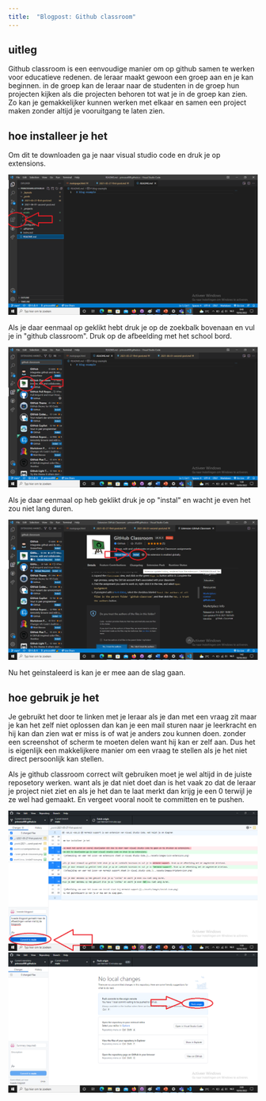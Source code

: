 ```yaml
---
title:  "Blogpost: Github classroom"
---
```

<!--wat ik nu eigenlijk heb gekozen als blogpost onderwerp-->
## uitleg

Github classroom is een eenvoudige manier om op github samen te werken voor educatieve redenen. de leraar maakt gewoon een groep aan en je kan beginnen. in de groep kan de leraar naar de studenten in de groep hun projecten kijken als die projecten behoren tot wat je in de groep kan zien. Zo kan je gemakkelijker kunnen werken met elkaar en samen een project maken zonder altijd je vooruitgang te laten zien.

<!--more-->

<!--stap voor stap hoe je het installeer-->
## hoe installeer je het

Om dit te downloaden ga je naar visual studio code en druk je op extensions.

![afbeelding van waar het icoon van extensions staat in Visual Studio Code.](/assets/images/icon-extensions.png)

Als je daar eenmaal op geklikt hebt druk je op de zoekbalk bovenaan en vul je in "github classroom". Druk op de afbeelding met het school bord.

![afbeelding van hoe het github classroom icoon er uit ziet.](/assets/images/icon-github-classroom.png)

Als je daar eenmaal op heb geklikt druk je op "instal" en wacht je even het zou niet lang duren.

![afbeelding van het instal icoon voor github classroom.](/assets/images/instal2-icon.png)

Nu het geinstaleerd is kan je er mee aan de slag gaan.

<!--hoe je mermaid support best zou gebruiken-->
## hoe gebruik je het

Je gebruikt het door te linken met je leraar als je dan met een vraag zit maar je kan het zelf niet oplossen dan kan je een mail sturen naar je leerkracht en hij kan dan zien wat er miss is of wat je anders zou kunnen doen. zonder een screenshot of scherm te moeten delen want hij kan er zelf aan. Dus het is eigenlijk een makkelijkere manier om een vraag te stellen als je het niet direct persoonlijk kan stellen. 

Als je github classroom correct wilt gebruiken moet je wel altijd in de juiste reposetory werken. want als je dat niet doet dan is het vaak zo dat de leraar je project niet ziet en als je het dan te laat merkt dan krijg je een 0 terwijl je ze wel had gemaakt. En vergeet vooral nooit te committen en te pushen.

![foto van de commit knop](/assets/images/commit.png)
![foto van de push knop](/assets/images/push.png)